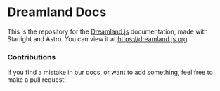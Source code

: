 # Dreamland Docs
This is the repository for the [Dreamland.js](https://github.com/mercuryworkshop/dreamland.js) documentation, made with Starlight and Astro. You can view it at https://dreamland.js.org.

### Contributions
If you find a mistake in our docs, or want to add something, feel free to make a pull request!
